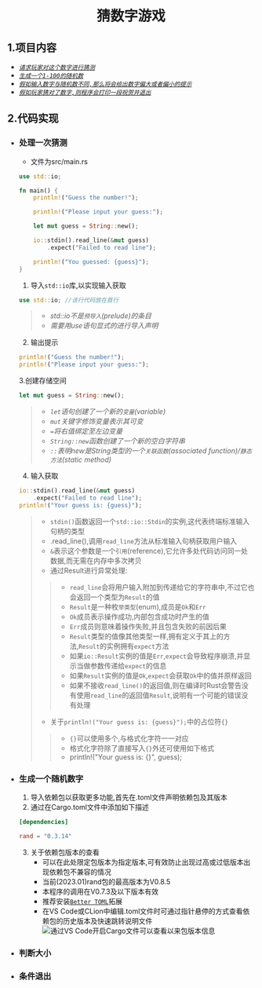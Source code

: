 <div align="center">

# **猜数字游戏**</div>

## **1.项目内容**
* [_`请求玩家对这个数字进行猜测`_](https://github.com/SuperPrintf/Rust_Study/tree/main/2.initial#处理一次猜测)<br>
* [_`生成一个1-100的随机数`_](https://github.com/SuperPrintf/Rust_Study/tree/main/2.initial#生成一个随机数字)<br>
* [_`假如输入数字与随机数不同,那么将会给出数字偏大或者偏小的提示`_](https://github.com/SuperPrintf/Rust_Study/tree/main/2.initial#判断大小)<br>
* [_`假如玩家猜对了数字,则程序会打印一段祝贺并退出`_](https://github.com/SuperPrintf/Rust_Study/tree/main/2.initial#条件退出)<br>

## **2.代码实现**
* ### 处理一次猜测<br>
    * 文件为src/main.rs
    ```rust
    use std::io;

    fn main() {
        println!("Guess the number!");

        println!("Please input your guess:");

        let mut guess = String::new();

        io::stdin().read_line(&mut guess)
            .expect("Failed to read line");

        println!("You guessed: {guess}");
    }
    ```
    1. 导入`std::io`库,以实现输入获取<br>
    ```rust
    use std::io; //该行代码放在首行
    ```
    >* _std::io不是`预导入`(prelude)的条目_<br>
    >* _需要用use语句显式的进行导入声明_<br>
    2. 输出提示<br>
    ```rust
    println!("Guess the number!");
    println!("Please input your guess:");
    ```
    3.创建存储空间<br>
    ```rust
    let mut guess = String::new();
    ```
    >* _`let`语句创建了一个新的`变量`(variable)_<br>
    >* _`mut`关键字修饰变量表示其可变_<br>
    >* _`=`将右值绑定至左边变量_<br>
    >* _`String::new`函数创建了一个新的空白字符串_<br>
    >* _`::`表明new是String类型的一个`关联函数`(associated function)/`静态方法`(static method)_<br>
    4. 输入获取<br>
    ```rust
    io::stdin().read_line(&mut guess)
        .expect("Failed to read line");
    println!("Your guess is: {guess}");
    ```
    >* `stdin()`函数返回一个`std::io::Stdin`的实例,这代表终端标准输入句柄的类型<br>
    >* .read_line(),调用`read_line`方法从标准输入句柄获取用户输入<br>
    >* `&`表示这个参数是一个`引用`(reference),它允许多处代码访问同一处数据,而无需在内存中多次拷贝<br>
    >* 通过Result进行异常处理:
    >>* `read_line`会将用户输入附加到传递给它的字符串中,不过它也会返回一个类型为`Result`的值<br>
    >>* `Result`是一种枚`举类型`(enum),成员是`Ok`和`Err`<br>
    >>* `Ok`成员表示操作成功,内部包含成功时产生的值<br>
    >>* `Err`成员则意味着操作失败,并且包含失败的前因后果<br>
    >>* `Result`类型的值像其他类型一样,拥有定义于其上的方法,`Result`的实例拥有`expect`方法<br>
    >>* 如果`io::Result`实例的值是`Err`,`expect`会导致程序崩溃,并显示当做参数传递给`expect`的信息<br>
    >>* 如果`Result`实例的值是`Ok`,`expect`会获取`Ok`中的值并原样返回<br>
    >>* 如果不接收`read_line()`的返回值,则在编译时Rust会警告没有使用`read_line`的返回值`Result`,说明有一个可能的错误没有处理<br>
    >* 关于`println!("Your guess is: {guess}");`中的占位符`{}`<br>
    >>* `{}`可以使用多个,与格式化字符一一对应
    >>* 格式化字符除了直接写入`{}`外还可使用如下格式
    >>* println!("Your guess is: {}", guess);
* ### 生成一个随机数字<br>
    1. 导入依赖包以获取更多功能,首先在.toml文件声明依赖包及其版本<br>
    2. 通过在Cargo.toml文件中添加如下描述<br>
    ```toml
    [dependencies]

    rand = "0.3.14"
    ```
    3. 关于依赖包版本的查看<br>
        * 可以在此处限定包版本为指定版本,可有效防止出现过高或过低版本出现依赖包不兼容的情况<br>
        * 当前(2023.01)rand包的最高版本为V0.8.5<br>
        * 本程序的调用在V0.7.3及以下版本有效<br>
        * 推荐安装[`Better TOML`](https://marketplace.visualstudio.com/items?itemName=bungcip.better-toml "拓展主页")拓展
        * 在VS Code或CLion中编辑.toml文件时可通过指针悬停的方式查看依赖包的历史版本及快速跳转说明文件<br>
        ![通过VS Code开启Cargo文件可以查看以来包版本信息](https://p.ipic.vip/ac6q7j.png "鼠标悬弹出下拉栏显示历史版本")<br>
* ### 判断大小<br>
* ### 条件退出<br>
